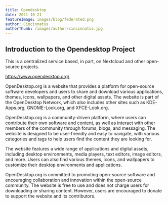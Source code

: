 ```yaml
---
title: Opendesktop
date: 2021-10-21
featureImage: images/blog/federated.png
author: Cincinnatus
authorThumb: /images/author/cincinnatus.jpg
---
```


## Introduction to the Opendesktop Project

This is a centralized service based, in part, on Nextcloud and other open-source projects.

https://www.opendesktop.org/

OpenDesktop.org is a website that provides a platform for open-source software developers and users to share and download various applications, themes, icons, wallpapers, and other digital assets. The website is part of the OpenDesktop Network, which also includes other sites such as KDE-Apps.org, GNOME-Look.org, and XFCE-Look.org.

OpenDesktop.org is a community-driven platform, where users can contribute their own software and content, as well as interact with other members of the community through forums, blogs, and messaging. The website is designed to be user-friendly and easy to navigate, with various categories and tags to help users find the content they are looking for.

The website features a wide range of applications and digital assets, including desktop environments, media players, text editors, image editors, and more. Users can also find various themes, icons, and wallpapers to customize their desktop environments and applications.

OpenDesktop.org is committed to promoting open-source software and encouraging collaboration and innovation within the open-source community. The website is free to use and does not charge users for downloading or sharing content. However, users are encouraged to donate to support the website and its contributors.